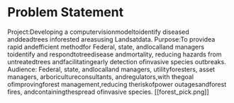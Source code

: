 # Problem Statement

Project:Developing a computervisionmodeltoidentify diseased anddeadtrees inforested areasusing
Landsatdata.
Purpose:To providea rapid andefficient methodfor Federal, state, andlocalland managers toidentify and
respondtotreedisease andmortality, reducing hazards from untreatedtrees andfacilitatingearly detection
ofinvasive species outbreaks.
Audience: Federal, state, andlocalland managers, utilityforesters, asset managers, arboricultureconsultants,
andregulators,with thegoal ofimprovingforest management,reducing theriskofpower outagesandforest
fires, andcontainingthespread ofinvasive species.
[[forest_pick.png]]
